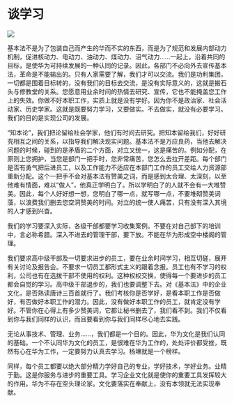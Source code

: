 # 谈学习
<img class="pv" src="https://api.visitor.plantree.me/visitor-badge/pv?namespace=plantree.me&key=renzhengfei-speeches/谈学习.md">








基本法不是为了包装自己而产生的华而不实的东西，而是为了规范和发展内部动力机制，促进核动力、电动力、油动力、煤动力、沼气动力……一起上，沿着共同的目标，是使华为可持续发展的一种认同的记录。因此，各部门不必向外去宣传基本法，革命是不能输出的。只有人家需要了解，我们才可以交流。我们是功利集团，一切都是围着目标转的，没有我们的目标去交流，是没有实际意义的，这就是搬石头与修教堂的关系。您愿意用业余时间的热情去研究、宣传，它也不能掩盖您工作上的失效。你做不好本职工作，实质上就是没有学好。因为你不是政治家、社会活动家、历史学家。这就是既要努力学习，又要做实。不去做实，就没有必要学习。我们的目的是实现公司的发展。

“知本论”，我们把论留给社会学家，他们有时间去研究。把知本留给我们，好好研究相互之间的关系，以指导我们解决现实问题。基本法不是万应良药，当他去解决问题的时候，碰到的是矛盾的二个方面，对立又统一，这是痛苦的。例如分配，在原则上您拥护，当您是部门一把手时，您非常痛苦，您怎么去拉开差距。每个部门是否有勇气把后进员工，以及工作能力不适应在本部门工作的员工交给人力资源部重新分配。这个一把手不会对基本法有赞美之词，而是感到太合理、太深刻，以至他难有情面，难以“做人”，他真正学明白了。所以学明白了的人就不会有一大堆赞美。因此，每个人好好想一想，您明白了哪一点，就写哪一点，不要堆砌赞美词藻，以浪费我们删去您空洞赞美的时间。对立的统一使人痛苦，只有没有深入其境的人才感到兴奋。

我们的学习要深入实际，各级干部都要学习收集案例。不要在对自己部下的培训中，言必称希腊。深入不进去的管理干部，要下放。不能在华为形成空中楼阁的管理。

我们要求高中级干部及一切要求进步的员工，要在业余时间学习，相互切磋，展开有关讨论及报告会。不要求一切员工都形式主义的跟着念报。员工也有不学习的权利，公司也有在选拨干部不使用的权利。这种权权交换，使得每一个要进步的员工都会自觉的学习。高中级干部退步的，我们也要调整下去。对《基本法》中的企业文化，是否熟读唐诗三百首就行了。我们考核你是否学好，是看本职工作是否做好，有否做好本职工作的潜力。因此，没有做好本职工作的员工，就肯定没有学好。不管你在心得上有多少赞美词，它都让秘书删去了，我们看不到。我们不仅看到你与我们同样的认识，而且要看到你与我们同样尽心地去实践。

无论从事技术、管理、业务……，我们都是一个目的。因此，华为文化是我们认同的基础。一个不认同华为文化的员工，是很难在华为工作的，处处评价都受挫，既然有心在华为工作，一定要努力认真去学习。杨琳就是一个榜样。

同样，每个员工都要以绝大部分精力学好自己的专业，学好技术，学好业务。业精于勤。这是你服务与进步的重要工具。学习企业文化就是使你的重要工具发挥较大的作用。华为不存在空头理论家。文化要落实在奉献上，没有本领就无法实现奉献。
